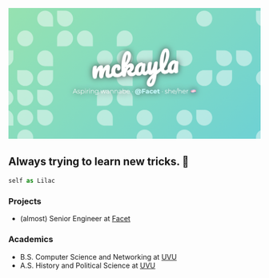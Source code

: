 ![banner image](/BANNER.png)

## Always trying to learn new tricks. 🐶

```typescript
self as Lilac
```

### Projects

-   (almost) Senior Engineer at [Facet]

### Academics

-   B.S. Computer Science and Networking at [UVU]
-   A.S. History and Political Science at [UVU]

[UVU]: https://uvu.edu "Utah Valley University"
[Facet]: https://facet.ai "Facet"
